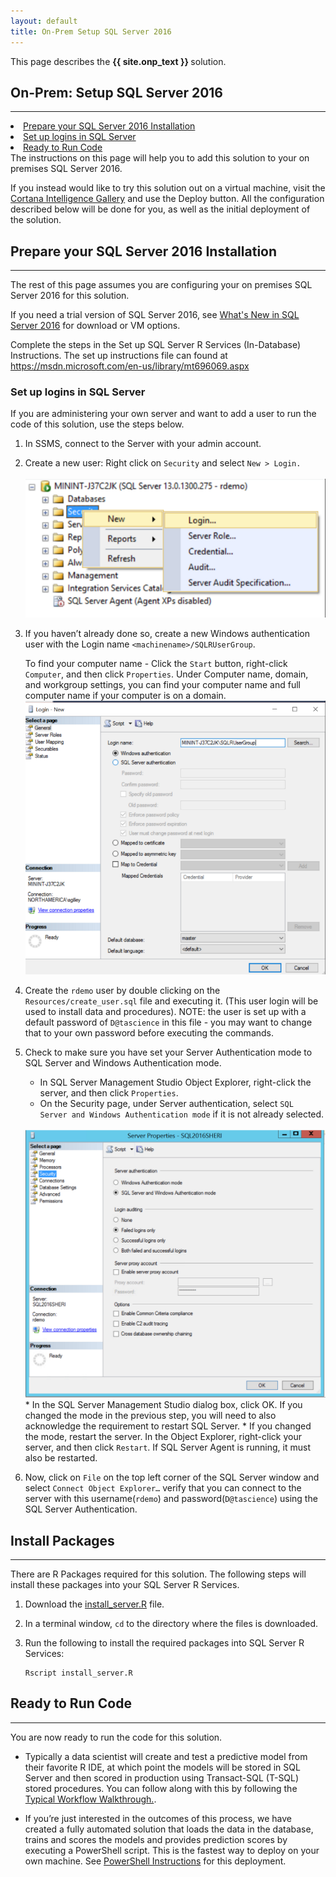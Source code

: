 ```yaml
---
layout: default
title: On-Prem Setup SQL Server 2016
---
```

<div class="alert alert-success" role="alert"> This page describes the 
<strong> 
{{ site.onp_text }}
</strong>
solution.
</div> 

## On-Prem: Setup SQL Server 2016 
--------------------------

<div class="row">
    <div class="col-md-6">
        <div class="toc">
            <li><a href="#prepare-your-sql-server-2016-installation">Prepare your SQL Server 2016 Installation</a></li>
            <li><a href="#set-up-logins-in-sql-server">Set up logins in SQL Server</a></li>
            <li><a href="#ready-to-run-code">Ready to Run Code</a></li>
        </div>
    </div>
    <div class="col-md-6">
        The instructions on this page will help you to add this solution to your on premises SQL Server 2016.  
        <p>
        If you instead would like to try this solution out on a virtual machine, visit the <a href="{{ site.deploy_url }}">Cortana Intelligence Gallery</a> and use the Deploy button.  All the configuration described below will be done for you, as well as the initial deployment of the solution. </p>
    </div>
</div>

## Prepare your SQL Server 2016 Installation
-------------------------------------------

The rest of this page assumes you are configuring your on premises SQL Server 2016 for this solution.

If you need a trial version of SQL Server 2016, see [What's New in SQL Server 2016](https://msdn.microsoft.com/en-us/library/bb500435.aspx) for download or VM options. 

Complete the steps in the Set up SQL Server R Services (In-Database) Instructions. The set up instructions file can found at  <a href="https://msdn.microsoft.com/en-us/library/mt696069.aspx" target="_blank"> https://msdn.microsoft.com/en-us/library/mt696069.aspx</a>

### Set up logins in SQL Server
If you are administering your own server and want to add a user to run the code of this solution, use the steps below.

1.	In SSMS, connect to the Server with your admin account.
2.	Create a new user: Right click on <code>Security</code> and select <code>New &gt; Login.</code> <br/>
    <br/>
    <img src="images/newuser.png" >

 
3.	If you haven’t already done so, create a new Windows authentication user with the Login name <code>&lt;machinename&gt;/SQLRUserGroup</code>. 
    
    To find your computer name - Click the <code>Start</code> button, right-click <code>Computer</code>, and then click <code>Properties</code>. Under Computer name, domain, and workgroup settings, you can find your computer name and full computer name if your computer is on a domain.
    <br/>
    <img src="images/sqluser.png"  >
 
4. Create the `rdemo` user  by double clicking on the <code>Resources/create_user.sql</code> file and executing it. (This user login will be used to install data and procedures).  NOTE: the user is set up with a default password of `D@tascience` in this file - you may want to change that to your own password before executing the commands.

5. 	Check to make sure you have set your Server Authentication mode to SQL Server and Windows Authentication mode. 
    *	In SQL Server Management Studio Object Explorer, right-click the server, and then click <code>Properties</code>.
    *	On the Security page, under Server authentication, select <code>SQL Server and Windows Authentication mode</code> if it is not already selected.
    <br/>
    <img src="images/authmode.png"  >
    *	In the SQL Server Management Studio dialog box, click OK.  If you changed the mode in the previous step, you will need to also acknowledge the requirement to restart SQL Server.
    * If you changed the mode, restart the server.  In the Object Explorer, right-click your server, and then click <code>Restart</code>. If SQL Server Agent is running, it must also be restarted.

6.	Now, click on <code>File</code> on the top left corner of the SQL Server window and select <code>Connect Object Explorer…</code> verify that you can connect to the server with this username(<code>rdemo</code>) and password(<code>D@tascience</code>) using the SQL Server Authentication.

## Install Packages
--------------------
There are R Packages required for this solution.  The following steps will install these packages into your SQL Server R Services.

1. Download the [install_server.R](https://github.com/Microsoft/r-server-loan-credit-risk/blob/master/R/install_server.R) file.

2.  In a terminal window, `cd` to the directory where the files is downloaded.

3.  Run the following to install the required packages into SQL Server R Services:

    ```
    Rscript install_server.R
    ```

## Ready to Run Code 
---------------------

You are now ready to run the code for this solution.  

* Typically a data scientist will create and test a predictive model from their favorite R IDE, at which point the models will be stored in SQL Server and then scored in production using Transact-SQL (T-SQL) stored procedures. 
You can follow along with this by following the <a href="Typical.html">Typical Workflow Walkthrough.</a>.

* If you’re just interested in the outcomes of this process, we have created a fully automated solution that loads the data in the database, trains and scores the models and provides prediction scores by executing a PowerShell script. This is the fastest way to deploy on your own machine. See <a href="Powershell_Instructions.html">PowerShell Instructions</a> for this deployment.
	